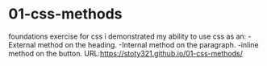 # 01-css-methods
foundations exercise for css
i demonstrated my ability to use css as an:
-External method on the heading. 
-Internal method on the paragraph. 
-inline method on the button.
URL:https://stoty321.github.io/01-css-methods/
